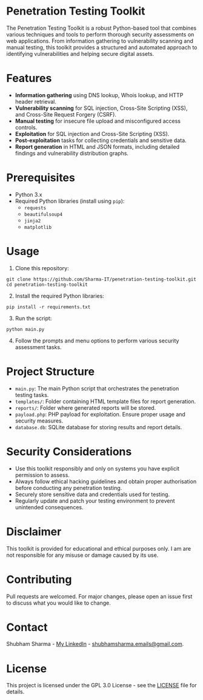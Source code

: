 # Penetration Testing Toolkit

The Penetration Testing Toolkit is a robust Python-based tool that combines various techniques and tools to perform thorough security assessments on web applications. From information gathering to vulnerability scanning and manual testing, this toolkit provides a structured and automated approach to identifying vulnerabilities and helping secure digital assets.

# Features

- **Information gathering** using DNS lookup, Whois lookup, and HTTP header retrieval.
- **Vulnerability scanning** for SQL injection, Cross-Site Scripting (XSS), and Cross-Site Request Forgery (CSRF).
- **Manual testing** for insecure file upload and misconfigured access controls.
- **Exploitation** for SQL injection and Cross-Site Scripting (XSS).
- **Post-exploitation** tasks for collecting credentials and sensitive data.
- **Report generation** in HTML and JSON formats, including detailed findings and vulnerability distribution graphs.

# Prerequisites

- Python 3.x
- Required Python libraries (install using `pip`):
  - `requests`
  - `beautifulsoup4`
  - `jinja2`
  - `matplotlib`

# Usage

1. Clone this repository:

```
git clone https://github.com/Sharma-IT/penetration-testing-toolkit.git
cd penetration-testing-toolkit
```

2. Install the required Python libraries:

```
pip install -r requirements.txt
```

3. Run the script:

```
python main.py
```

4. Follow the prompts and menu options to perform various security assessment tasks.

# Project Structure

- `main.py`: The main Python script that orchestrates the penetration testing tasks.
- `templates/`: Folder containing HTML template files for report generation.
- `reports/`: Folder where generated reports will be stored.
- `payload.php`: PHP payload for exploitation. Ensure proper usage and security measures.
- `database.db`: SQLite database for storing results and report details.

# Security Considerations

- Use this toolkit responsibly and only on systems you have explicit permission to assess.
- Always follow ethical hacking guidelines and obtain proper authorisation before conducting any penetration testing.
- Securely store sensitive data and credentials used for testing.
- Regularly update and patch your testing environment to prevent unintended consequences.

# Disclaimer

This toolkit is provided for educational and ethical purposes only. I am are not responsible for any misuse or damage caused by its use.

# Contributing

Pull requests are welcomed. For major changes, please open an issue first to discuss what you would like to change.

# Contact

Shubham Sharma - [My LinkedIn](https://www.linkedin.com/in/sharma-it/) - shubhamsharma.emails@gmail.com.

# License

This project is licensed under the GPL 3.0 License - see the [LICENSE](LICENSE) file for details.

